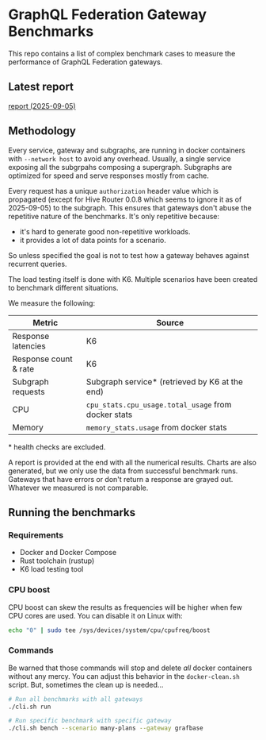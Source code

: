 # GraphQL Federation Gateway Benchmarks

This repo contains a list of complex benchmark cases to measure the performance of GraphQL Federation gateways.

## Latest report

[report (2025-09-05)](./REPORT.md)

## Methodology

Every service, gateway and subgraphs, are running in docker containers with `--network host` to avoid any overhead.
Usually, a single service exposing all the subgrpahs composing a supergraph. Subgraphs are optimized for speed and serve responses mostly from cache.

Every request has a unique `authorization` header value which is propagated (except for Hive Router 0.0.8 which seems to ignore it as of 2025-09-05) to the subgraph.
This ensures that gateways don't abuse the repetitive nature of the benchmarks. It's only repetitive because:

- it's hard to generate good non-repetitive workloads.
- it provides a lot of data points for a scenario.

So unless specified the goal is not to test how a gateway behaves against recurrent queries.

The load testing itself is done with K6. Multiple scenarios have been created to benchmark different situations.

We measure the following:

| Metric                | Source                                              |
| --------------------- | --------------------------------------------------- |
| Response latencies    | K6                                                  |
| Response count & rate | K6                                                  |
| Subgraph requests     | Subgraph service\* (retrieved by K6 at the end)     |
| CPU                   | `cpu_stats.cpu_usage.total_usage` from docker stats |
| Memory                | `memory_stats.usage` from docker stats              |

\* health checks are excluded.

A report is provided at the end with all the numerical results. Charts are also generated, but we only use the data from successful benchmark runs. Gateways that have errors or don't return a response are grayed out. Whatever we measured is not comparable.

## Running the benchmarks

### Requirements

- Docker and Docker Compose
- Rust toolchain (rustup)
- K6 load testing tool

### CPU boost

CPU boost can skew the results as frequencies will be higher when few CPU cores are used. You can disable it on Linux with:

```sh
echo "0" | sudo tee /sys/devices/system/cpu/cpufreq/boost
```

### Commands

Be warned that those commands will stop and delete _all_ docker containers without any mercy.
You can adjust this behavior in the `docker-clean.sh` script. But, sometimes the clean up is needed...

```bash
# Run all benchmarks with all gateways
./cli.sh run

# Run specific benchmark with specific gateway
./cli.sh bench --scenario many-plans --gateway grafbase
```
